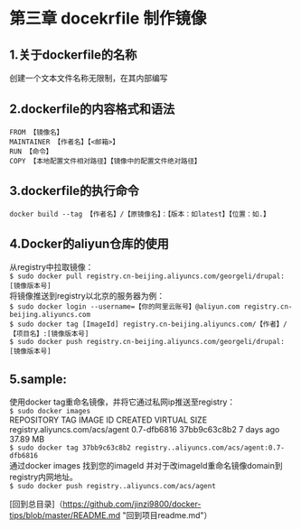 第三章 docekrfile 制作镜像    
========    

1.关于dockerfile的名称    
----------     

创建一个文本文件名称无限制，在其内部编写    

2.dockerfile的内容格式和语法  
-------     
`FROM 【镜像名】`    
`MAINTAINER 【作者名】【<邮箱>】`    
`RUN 【命令】`    
`COPY 【本地配置文件相对路径】【镜像中的配置文件绝对路径】`  

3.dockerfile的执行命令  
----    
`docker build --tag 【作者名】/【原镜像名】：【版本：如latest】【位置：如.】`    

4.Docker的aliyun仓库的使用  
----    
从registry中拉取镜像：  
`$ sudo docker pull registry.cn-beijing.aliyuncs.com/georgeli/drupal:[镜像版本号]`  
将镜像推送到registry以北京的服务器为例：  
`$ sudo docker login --username=【你的阿里云账号】@aliyun.com registry.cn-beijing.aliyuncs.com`  
`$ sudo docker tag [ImageId] registry.cn-beijing.aliyuncs.com/【作者】/【项目名】:[镜像版本号]`  
`$ sudo docker push registry.cn-beijing.aliyuncs.com/georgeli/drupal:[镜像版本号]`  

5.sample:  
------     
使用docker tag重命名镜像，并将它通过私网ip推送至registry：  
`$ sudo docker images`  
REPOSITORY                                                         TAG                 IMAGE ID            CREATED             VIRTUAL SIZE  
registry.aliyuncs.com/acs/agent                                    0.7-dfb6816         37bb9c63c8b2        7 days ago          37.89 MB  
`$ sudo docker tag 37bb9c63c8b2 registry..aliyuncs.com/acs/agent:0.7-dfb6816`  
通过docker images 找到您的imageId 并对于改imageId重命名镜像domain到registry内网地址。  
`$ sudo docker push registry..aliyuncs.com/acs/agent`  

[回到总目录]（https://github.com/jinzi9800/docker-tips/blob/master/README.md "回到项目readme.md"）

